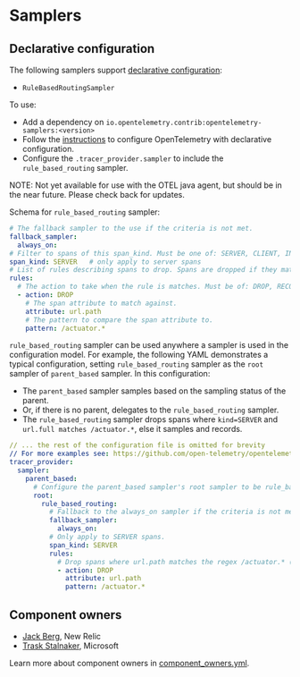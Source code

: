 # Samplers

## Declarative configuration

The following samplers support [declarative configuration](https://opentelemetry.io/docs/languages/java/configuration/#declarative-configuration):

* `RuleBasedRoutingSampler`

To use:

* Add a dependency on `io.opentelemetry.contrib:opentelemetry-samplers:<version>`
* Follow the [instructions](https://github.com/open-telemetry/opentelemetry-java/blob/main/sdk-extensions/incubator/README.md#declarative-configuration) to configure OpenTelemetry with declarative configuration.
* Configure the `.tracer_provider.sampler` to include the `rule_based_routing` sampler.

NOTE: Not yet available for use with the OTEL java agent, but should be in the near future. Please check back for updates.

Schema for `rule_based_routing` sampler:

```yaml
# The fallback sampler to the use if the criteria is not met.
fallback_sampler:
  always_on:
# Filter to spans of this span_kind. Must be one of: SERVER, CLIENT, INTERNAL, CONSUMER, PRODUCER.
span_kind: SERVER   # only apply to server spans
# List of rules describing spans to drop. Spans are dropped if they match one of the rules.
rules:
  # The action to take when the rule is matches. Must be of: DROP, RECORD_AND_SAMPLE.
  - action: DROP
    # The span attribute to match against.
    attribute: url.path
    # The pattern to compare the span attribute to.
    pattern: /actuator.*
```

`rule_based_routing` sampler can be used anywhere a sampler is used in the configuration model. For example, the following YAML demonstrates a typical configuration, setting `rule_based_routing` sampler as the `root` sampler of `parent_based` sampler. In this configuration:

* The `parent_based` sampler samples based on the sampling status of the parent.
* Or, if there is no parent, delegates to the `rule_based_routing` sampler.
* The `rule_based_routing` sampler drops spans where `kind=SERVER` and `url.full matches /actuator.*`, else it samples and records.

```yaml
// ... the rest of the configuration file is omitted for brevity
// For more examples see: https://github.com/open-telemetry/opentelemetry-configuration/blob/main/README.md#starter-templates
tracer_provider:
  sampler:
    parent_based:
      # Configure the parent_based sampler's root sampler to be rule_based_routing sampler.
      root:
        rule_based_routing:
          # Fallback to the always_on sampler if the criteria is not met.
          fallback_sampler:
            always_on:
          # Only apply to SERVER spans.
          span_kind: SERVER
          rules:
            # Drop spans where url.path matches the regex /actuator.* (i.e. spring boot actuator endpoints).
            - action: DROP
              attribute: url.path
              pattern: /actuator.*
```

## Component owners

- [Jack Berg](https://github.com/jack-berg), New Relic
- [Trask Stalnaker](https://github.com/trask), Microsoft

Learn more about component owners in [component_owners.yml](../.github/component_owners.yml).
